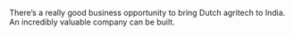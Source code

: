 There’s a really good business opportunity to bring Dutch agritech to India. An incredibly valuable company can be built.